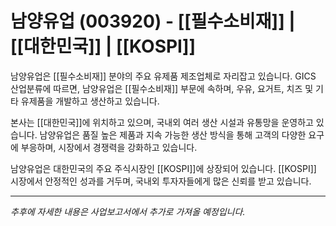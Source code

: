 # 남양유업 (003920) - [[필수소비재]] | [[대한민국]] | [[KOSPI]]

남양유업은 [[필수소비재]] 분야의 주요 유제품 제조업체로 자리잡고 있습니다. GICS 산업분류에 따르면, 남양유업은 [[필수소비재]] 부문에 속하며, 우유, 요거트, 치즈 및 기타 유제품을 개발하고 생산하고 있습니다.

본사는 [[대한민국]]에 위치하고 있으며, 국내외 여러 생산 시설과 유통망을 운영하고 있습니다. 남양유업은 품질 높은 제품과 지속 가능한 생산 방식을 통해 고객의 다양한 요구에 부응하며, 시장에서 경쟁력을 강화하고 있습니다.

남양유업은 대한민국의 주요 주식시장인 [[KOSPI]]에 상장되어 있습니다. [[KOSPI]] 시장에서 안정적인 성과를 거두며, 국내외 투자자들에게 많은 신뢰를 받고 있습니다.

---

*추후에 자세한 내용은 사업보고서에서 추가로 가져올 예정입니다.*